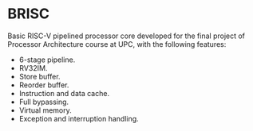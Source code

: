 # BRISC

Basic RISC-V pipelined processor core developed for the final project of Processor 
Architecture course at UPC, with the following features:

- 6-stage pipeline.
- RV32IM.
- Store buffer.
- Reorder buffer.
- Instruction and data cache.
- Full bypassing.
- Virtual memory.
- Exception and interruption handling.